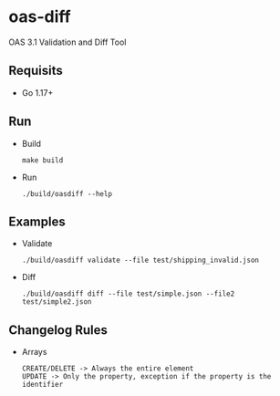 # oas-diff
OAS 3.1 Validation and Diff Tool

## Requisits
- Go 1.17+

## Run
- Build
    ````
    make build
    ````
- Run
    ````
    ./build/oasdiff --help
    ````

## Examples
- Validate
    ````
    ./build/oasdiff validate --file test/shipping_invalid.json
    ````
- Diff
    ````
    ./build/oasdiff diff --file test/simple.json --file2 test/simple2.json
    ````
## Changelog Rules
- Arrays
    ````
    CREATE/DELETE -> Always the entire element
    UPDATE -> Only the property, exception if the property is the identifier
    ````
